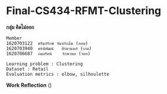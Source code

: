 # Final-CS434-RFMT-Clustering
**กลุ่ม คิดไม่ออก**
```
Member
1620703122	ศรันย์รักษ์	จันทร์กลิ่น (ออม)
1620703940	พรพิพัฒน์	สิรมานนท์ (เกม)
1620706687	กมลรัตน์	รักษาพล (จอย)
```
```
Learning problem : Clustering
Dataset : Retail
Evaluation metrics : elbow, silhoulette
```
**Work Reflection**
()

